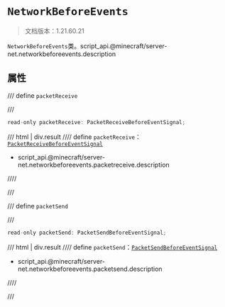 # `NetworkBeforeEvents`

> 文档版本：1.21.60.21

`NetworkBeforeEvents`类。script_api.@minecraft/server-net.networkbeforeevents.description

## 属性

/// define
`packetReceive`


///

```js
read-only packetReceive: PacketReceiveBeforeEventSignal;
```

/// html | div.result
//// define
`packetReceive`：[`PacketReceiveBeforeEventSignal`](./packetreceivebeforeeventsignal.md)

- script_api.@minecraft/server-net.networkbeforeevents.packetreceive.description


////

///


/// define
`packetSend`


///

```js
read-only packetSend: PacketSendBeforeEventSignal;
```

/// html | div.result
//// define
`packetSend`：[`PacketSendBeforeEventSignal`](./packetsendbeforeeventsignal.md)

- script_api.@minecraft/server-net.networkbeforeevents.packetsend.description


////

///

